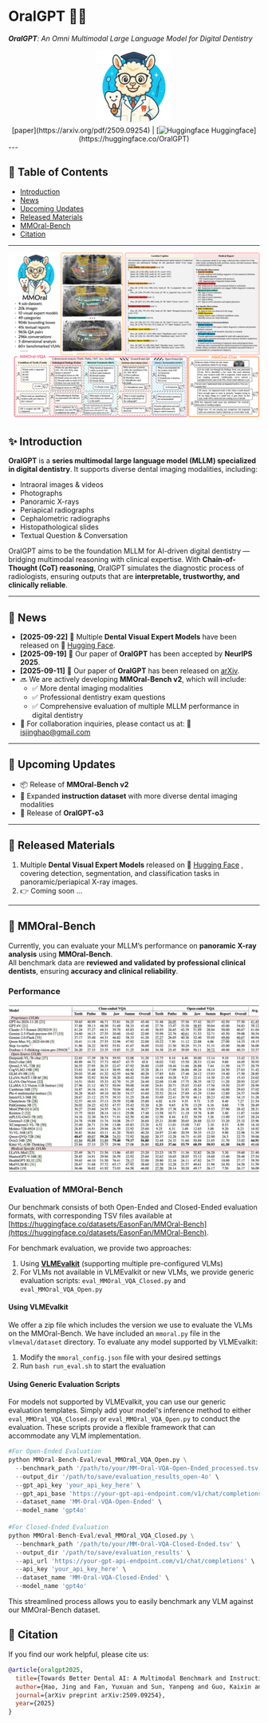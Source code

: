 # OralGPT 👄🦷  

***OralGPT**: An Omni Multimodal Large Language Model for Digital Dentistry*

<div align="center">
  <img src="https://raw.githubusercontent.com/isbrycee/OralGPT/main/assets/mmoral-logo.png" width="150px">
</div>

<div align="center">
  [paper](https://arxiv.org/pdf/2509.09254)   |   [<img src="https://huggingface.co/front/assets/huggingface_logo.svg" alt="Huggingface" width="20px"> Huggingface](https://huggingface.co/OralGPT)
</div>
---

## 📖 Table of Contents  
- [Introduction](#-introduction)  
- [News](#-News)
- [Upcoming Updates](#-upcoming-updates)
- [Released Materials](#-released-materials)
- [MMOral-Bench](#-mmoral-bench)  
- [Citation](#-citation)  

---

![图片描述](assets/1_overview.png)

## ✨ Introduction

**OralGPT** is a **series multimodal large language model (MLLM) specialized in digital dentistry**. It supports diverse dental imaging modalities, including:  

- Intraoral images & videos  
- Photographs  
- Panoramic X-rays 
- Periapical radiographs  
- Cephalometric radiographs  
- Histopathological slides  
- Textual Question & Conversation  

OralGPT aims to be the foundation MLLM for AI-driven digital dentistry — bridging multimodal reasoning with clinical expertise. With **Chain-of-Thought (CoT) reasoning**, OralGPT simulates the diagnostic process of radiologists, ensuring outputs that are **interpretable, trustworthy, and clinically reliable**.  

---

## 🔔 News 
- **[2025-09-22]** 🚀 Multiple **Dental Visual Expert Models** have been released on 🤗 [Hugging Face](https://huggingface.co/Bryceee/Teeth_Visual_Experts_Models). 
- **[2025-09-19]** 🎉 Our paper of **OralGPT** has been accepted by **NeurIPS 2025**. 
- **[2025-09-11]** 🎉 Our paper of **OralGPT** has been released on [arXiv](https://arxiv.org/abs/2509.09254).  
- 🔜 We are actively developing **MMOral-Bench v2**, which will include:  
  - ✅ More dental imaging modalities  
  - ✅ Professional dentistry exam questions  
  - ✅ Comprehensive evaluation of multiple MLLM performance in digital dentistry
- 🤝 For collaboration inquiries, please contact us at: 📮 isjinghao@gmail.com

---

## 🔮 Upcoming Updates  

- 📦 Release of **MMOral-Bench v2**  
- 📑 Expanded **instruction dataset** with more diverse dental imaging modalities
- 🧪 Release of **OralGPT-o3**

---

## 🚀 Released Materials

1. Multiple **Dental Visual Expert Models** released on 🤗 [Hugging Face](https://huggingface.co/Bryceee/Teeth_Visual_Experts_Models)
, covering detection, segmentation, and classification tasks in panoramic/periapical X-ray images.
2. 👉 Coming soon ...
---


## 📏 MMOral-Bench  

Currently, you can evaluate your MLLM’s performance on **panoramic X-ray analysis** using **MMOral-Bench**.  
All benchmark data are **reviewed and validated by professional clinical dentists**, ensuring **accuracy and clinical reliability**.  

### Performance
<div align="center">
  <img src="https://raw.githubusercontent.com/isbrycee/OralGPT/main/assets/MMOral-Bench-V1-Performance.jpg">
</div>

### Evaluation of MMOral-Bench

Our benchmark consists of both Open-Ended and Closed-Ended evaluation formats, with corresponding TSV files available at [https://huggingface.co/datasets/EasonFan/MMOral-Bench](https://huggingface.co/datasets/EasonFan/MMOral-Bench).

For benchmark evaluation, we provide two approaches:

1. Using [**VLMEvalkit**](https://github.com/open-compass/VLMEvalKit) (supporting multiple pre-configured VLMs)
2. For VLMs not available in VLMEvalkit or new VLMs, we provide generic evaluation scripts: `eval_MMOral_VQA_Closed.py` and `eval_MMOral_VQA_Open.py`

#### Using VLMEvalkit

We offer a zip file which includes the version we use to evaluate the VLMs on the MMOral-Bench. We have included an `mmoral.py` file in the `vlmeval/dataset` directory. To evaluate any model supported by VLMEvalkit:

1. Modify the `mmoral_config.json` file with your desired settings
2. Run `bash run_eval.sh` to start the evaluation

#### Using Generic Evaluation Scripts

For models not supported by VLMEvalkit, you can use our generic evaluation templates. Simply add your model's inference method to either `eval_MMOral_VQA_Closed.py` or `eval_MMOral_VQA_Open.py` to conduct the evaluation. These scripts provide a flexible framework that can accommodate any VLM implementation.

```python
#For Open-Ended Evaluation
python MMOral-Bench-Eval/eval_MMOral_VQA_Open.py \
  --benchmark_path '/path/to/your/MM-Oral-VQA-Open-Ended_processed.tsv' \
  --output_dir '/path/to/save/evaluation_results_open-4o' \
  --gpt_api_key 'your_api_key_here' \
  --gpt_api_base 'https://your-gpt-api-endpoint.com/v1/chat/completions' \
  --dataset_name 'MM-Oral-VQA-Open-Ended' \
  --model_name 'gpt4o'

#For Closed-Ended Evaluation
python MMOral-Bench-Eval/eval_MMOral_VQA_Closed.py \
  --benchmark_path '/path/to/your/MM-Oral-VQA-Closed-Ended.tsv' \
  --output_dir '/path/to/save/evaluation_results' \
  --api_url 'https://your-gpt-api-endpoint.com/v1/chat/completions' \
  --api_key 'your_api_key_here' \
  --dataset_name 'MM-Oral-VQA-Closed-Ended' \
  --model_name 'gpt4o'
```

This streamlined process allows you to easily benchmark any VLM against our MMOral-Bench dataset.

## 📌 Citation  

If you find our work helpful, please cite us:  

```bibtex
@article{oralgpt2025,
  title={Towards Better Dental AI: A Multimodal Benchmark and Instruction Dataset for Panoramic X-ray Analysis},
  author={Hao, Jing and Fan, Yuxuan and Sun, Yanpeng and Guo, Kaixin and Lin, Lizhuo and Yang, Jinrong and Ai, Qi Yong H and Wong, Lun M and Tang, Hao and Hung, Kuo Feng},
  journal={arXiv preprint arXiv:2509.09254},
  year={2025}
}
